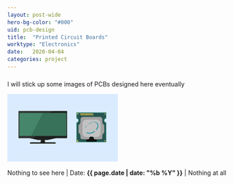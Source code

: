 ```yaml
---
layout: post-wide
hero-bg-color: "#000"
uid: pcb-design
title:  "Printed Circuit Boards"
worktype: "Electronics"
date:   2020-04-04
categories: project
---
```

<h3></h3>
<p>
	I will stick up some images of PCBs designed here eventually
</p>

<div class="showcase">
  <img style="width:50%" src="/images/portfolio/pcb-design/1.jpg" alt="">

</div>

<p class="meta">
  Nothing to see here | Date: <strong>{{ page.date | date: "%b %Y" }}</strong> | Nothing at all
</p>
